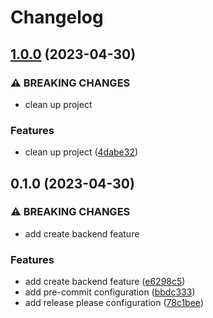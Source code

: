 # Changelog

## [1.0.0](https://github.com/evners/terraform-aws-s3-backend/compare/v0.1.0...v1.0.0) (2023-04-30)


### ⚠ BREAKING CHANGES

* clean up project

### Features

* clean up project ([4dabe32](https://github.com/evners/terraform-aws-s3-backend/commit/4dabe326b5137370b74e26f2c714cb3528271e3b))

## 0.1.0 (2023-04-30)


### ⚠ BREAKING CHANGES

* add create backend feature

### Features

* add create backend feature ([e6298c5](https://github.com/evners/terraform-aws-s3-backend/commit/e6298c5afe2f2c45d32612119f5cb90dfe08717c))
* add pre-commit configuration ([bbdc333](https://github.com/evners/terraform-aws-s3-backend/commit/bbdc33320e2df599778a1fd86cc87ecc06a34d6e))
* add release please configuration ([78c1bee](https://github.com/evners/terraform-aws-s3-backend/commit/78c1bee73fcda2a36ea51c96d14286a5d8ec091c))
